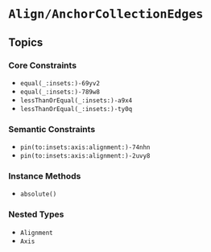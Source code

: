 # ``Align/AnchorCollectionEdges``

## Topics

### Core Constraints

- ``equal(_:insets:)-69yv2``
- ``equal(_:insets:)-789w8``
- ``lessThanOrEqual(_:insets:)-a9x4``
- ``lessThanOrEqual(_:insets:)-ty0q``

### Semantic Constraints

- ``pin(to:insets:axis:alignment:)-74nhn``
- ``pin(to:insets:axis:alignment:)-2uvy8``

### Instance Methods

- ``absolute()``

### Nested Types

- ``Alignment``
- ``Axis``
